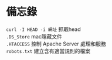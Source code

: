 # 備忘錄
`curl -I HEAD -i 網址` 抓取head\
`.DS_Store` mac隱藏文件\
`.HTACCESS` 控制 Apache Server 處理和服務\
`robots.txt` 建立含有適當規則的檔案